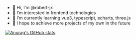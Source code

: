 - 👋 Hi, I’m @robert-jx
- 👀 I’m interested in frontend technologies
- 🌱 I’m currently learning vue3, typescript, echarts, three.js
- 💞️ I hope to achieve more projects of my own in the future

[![Anurag's GitHub stats](https://github-readme-stats.vercel.app/api?username=robert-jx&show_icons=true&theme=nord)](https://github.com/anuraghazra/github-readme-stats)

<!---
robert-jx/robert-jx is a ✨ special ✨ repository because its `README.md` (this file) appears on your GitHub profile.
You can click the Preview link to take a look at your changes.
--->
